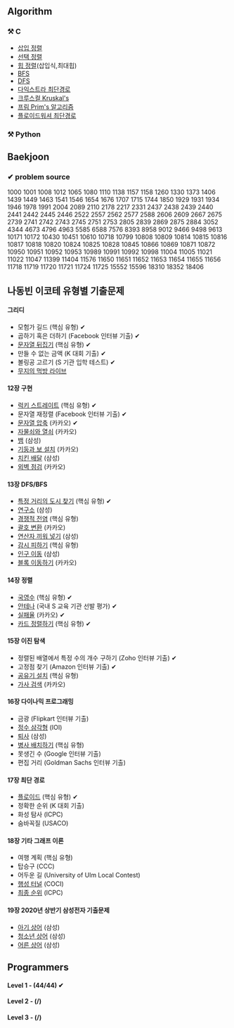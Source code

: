 ## Algorithm

### ⚒ C
* [삽입 정렬](https://github.com/Yeonwoo-Kim/Algorithm/blob/master/%23C/%EC%82%BD%EC%9E%85%EC%A0%95%EB%A0%AC.c) <br>
* [선택 정렬](https://github.com/Yeonwoo-Kim/Algorithm/blob/master/%23C/%EC%84%A0%ED%83%9D%EC%A0%95%EB%A0%AC.c) <br>
* [힙 정렬](https://github.com/Yeonwoo-Kim/Algorithm/blob/master/%23C/%ED%9E%99%EC%A0%95%EB%A0%AC%20-1.c)(삽입식,최대힙) <br>
* [BFS](https://github.com/Yeonwoo-Kim/Algorithm/blob/master/%23C/BFS.c) <br>
* [DFS](https://github.com/Yeonwoo-Kim/Algorithm/blob/master/%23C/DFS%20.c) <br>
* [다익스트라 최단경로](https://github.com/Yeonwoo-Kim/Algorithm/blob/master/%23C/%EB%8B%A4%EC%9D%B5%EC%8A%A4%ED%8A%B8%EB%9D%BC%20%EC%B5%9C%EB%8B%A8%EA%B2%BD%EB%A1%9C.c) <br>
* [크루스컬 Kruskal's](https://github.com/Yeonwoo-Kim/Algorithm/blob/master/%23C/%ED%81%AC%EB%A3%A8%EC%8A%A4%EC%BB%AC%20.c) <br>
* [프림 Prim's 알고리즘 ](https://github.com/Yeonwoo-Kim/Algorithm/blob/master/%23C/%ED%94%84%EB%A6%BC%20%EC%95%8C%EA%B3%A0%EB%A6%AC%EC%A6%98.c) <br>
* [플로이드워셔 최단경로](https://github.com/Yeonwoo-Kim/Algorithm/blob/master/%23C/%ED%94%8C%EB%A1%9C%EC%9D%B4%EB%93%9C%EC%9B%8C%EC%85%94%20%EC%B5%9C%EB%8B%A8%EA%B2%BD%EB%A1%9C.c) <br>



### ⚒ Python




## Baekjoon

### ✔ problem source

1000 1001 1008 1012 1065 1080 1110 1138 1157 1158 1260 1330 1373 1406 1439 1449 1463 1541 1546 1654 1676 1707 1715 1744 1850 1929 1931 1934 1946 1978 1991 2004 2089 2110 2178 2217 2331 2437 2438 2439 2440 2441 2442 2445 2446 2522 2557 2562 2577 2588 2606 2609 2667 2675 2739 2741 2742 2743 2745 2751 2753 2805 2839 2869 2875 2884 3052 4344 4673 4796 4963 5585 6588 7576 8393 8958 9012 9466 9498 9613 10171 10172 10430 10451 10610 10718 10799 10808 10809 10814 10815 10816 10817 10818 10820 10824 10825 10828 10845 10866 10869 10871 10872 10950 10951 10952 10953 10989 10991 10992 10998 11004 11005 11021 11022 11047 11399 11404 11576 11650 11651 11652 11653 11654 11655 11656 11718 11719 11720 11721 11724 11725 15552 15596 18310 18352 18406

## 나동빈 이코테 유형별 기출문제

#### 그리디

* 모험가 길드 (핵심 유형) ✔
* 곱하기 혹은 더하기 (Facebook 인터뷰 기출) ✔
* [문자열 뒤집기](https://www.acmicpc.net/problem/1439) (핵심 유형) ✔
* 만들 수 없는 금액 (K 대회 기출) ✔
* 볼링공 고르기 (S 기관 입학 테스트) ✔
* [무지의 먹방 라이브](https://programmers.co.kr/learn/courses/30/lessons/42891)

#### 12장 구현

* [럭키 스트레이트](https://www.acmicpc.net/problem/18406) (핵심 유형) ✔
* 문자열 재정렬 (Facebook 인터뷰 기출) ✔
* [문자열 압축](https://programmers.co.kr/learn/courses/30/lessons/60057) (카카오) ✔
* [자물쇠와 열쇠](https://programmers.co.kr/learn/courses/30/lessons/60059) (카카오)
* [뱀](https://www.acmicpc.net/problem/3190) (삼성)
* [기둥과 보 설치](https://programmers.co.kr/learn/courses/30/lessons/60061) (카카오)
* [치킨 배달](https://www.acmicpc.net/problem/15686) (삼성)
* [외벽 점검](https://programmers.co.kr/learn/courses/30/lessons/60062) (카카오)

#### 13장 DFS/BFS

* [특정 거리의 도시 찾기](https://www.acmicpc.net/problem/18352) (핵심 유형) ✔
* [연구소](https://www.acmicpc.net/problem/14502) (삼성)
* [경쟁적 전염](https://www.acmicpc.net/problem/18405) (핵심 유형)
* [괄호 변환](https://programmers.co.kr/learn/courses/30/lessons/60058) (카카오)
* [연산자 끼워 넣기](https://www.acmicpc.net/problem/14888) (삼성)
* [감시 피하기](https://www.acmicpc.net/problem/18428) (핵심 유형)
* [인구 이동](https://www.acmicpc.net/problem/16234) (삼성)
* [블록 이동하기](https://programmers.co.kr/learn/courses/30/lessons/60063) (카카오)

#### 14장 정렬

* [국영수](https://www.acmicpc.net/problem/10825) (핵심 유형) ✔
* [안테나](https://www.acmicpc.net/problem/18310) (국내 S 교육 기관 선발 평가) ✔
* [실패율](https://programmers.co.kr/learn/courses/30/lessons/42889) (카카오) ✔
* [카드 정렬하기](https://www.acmicpc.net/problem/1715) (핵심 유형) ✔

#### 15장 이진 탐색

* 정렬된 배열에서 특정 수의 개수 구하기 (Zoho 인터뷰 기출) ✔
* 고정점 찾기 (Amazon 인터뷰 기출) ✔
* [공유기 설치](https://www.acmicpc.net/problem/2110) (핵심 유형)
* [가사 검색](https://programmers.co.kr/learn/courses/30/lessons/60060) (카카오)

#### 16장 다이나믹 프로그래밍

* 금광 (Flipkart 인터뷰 기출)
* [정수 삼각형](https://www.acmicpc.net/problem/1932) (IOI)
* [퇴사](https://www.acmicpc.net/problem/14501) (삼성)
* [병사 배치하기](https://www.acmicpc.net/problem/18353) (핵심 유형)
* 못생긴 수 (Google 인터뷰 기출)
* 편집 거리 (Goldman Sachs 인터뷰 기출)

#### 17장 최단 경로

* [플로이드](https://www.acmicpc.net/problem/11404) (핵심 유형) ✔
* 정확한 순위 (K 대회 기출)
* 화성 탐사 (ICPC)
* 숨바꼭질 (USACO)

#### 18장 기타 그래프 이론

* 여행 계획 (핵심 유형)
* 탑승구 (CCC)
* 어두운 길 (University of Ulm Local Contest)
* [행성 터널](https://www.acmicpc.net/problem/2887) (COCI)
* [최종 순위](https://www.acmicpc.net/problem/3665) (ICPC)

#### 19장 2020년 상반기 삼성전자 기출문제

* [아기 상어](https://www.acmicpc.net/problem/16236) (삼성)
* [청소년 상어](https://www.acmicpc.net/problem/19236) (삼성)
* [어른 상어](https://www.acmicpc.net/problem/19237) (삼성)

## Programmers

#### Level 1 - (44/44) ✔
#### Level 2 - (/) 
#### Level 3 - (/) 

